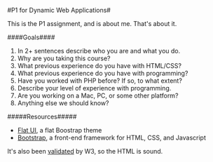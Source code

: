 #P1 for Dynamic Web Applications#

 This is the P1 assignment, and is about me. That's about it.

####Goals####

<ol>
	<li>In 2+ sentences describe who you are and what you do.</li>
	<li>Why are you taking this course?</li>
	<li>What previous experience do you have with HTML/CSS?</li>
	<li>What previous experience do you have with programming?</li>
	<li>Have you worked with PHP before? If so, to what extent?</li>
	<li>Describe your level of experience with programming.</li>
	<li>Are you working on a Mac, PC, or some other platform?</li>
	<li>Anything else we should know?</li>
</ol>

#####Resources#####
<ul>
	<li><a href="http://designmodo.github.io/Flat-UI/">Flat UI</a>, a flat Boostrap theme</li>
	<li><a href="http://getbootstrap.com">Bootstrap</a>, a front-end framework for HTML, CSS, and Javascript</li>
</ul>

It's also been <a href="http://validator.w3.org/check?uri=https%3A%2F%2Fcodeyourcloud.com%2Fharvard%2Fharvard-p1%2F">validated</a> by W3, so the HTML is sound.
